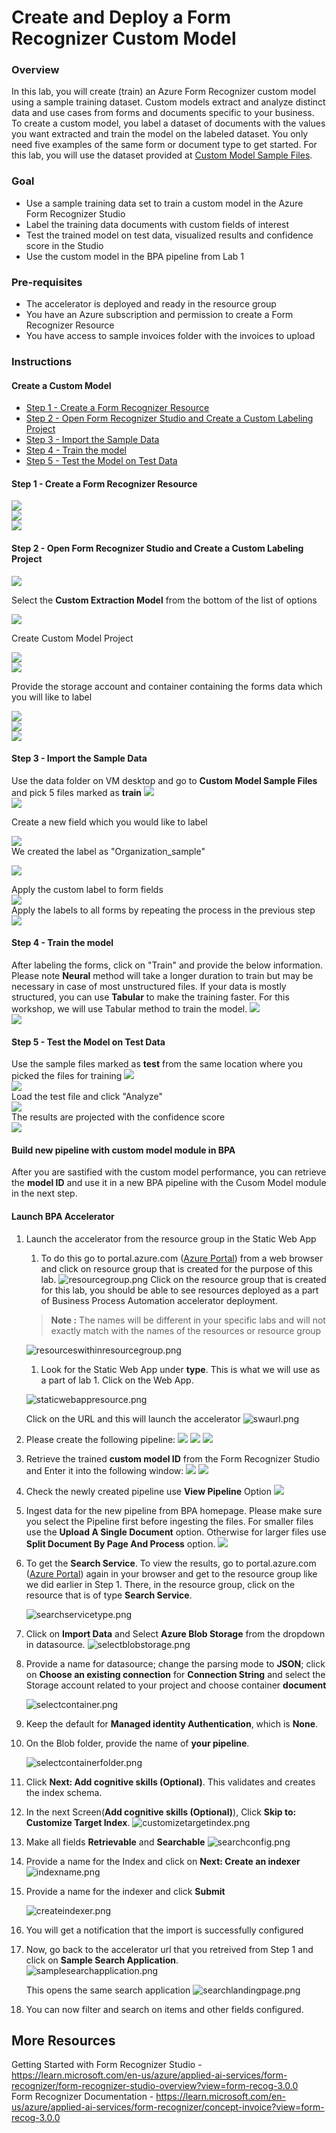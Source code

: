 # Create and Deploy a Form Recognizer Custom Model

### Overview

In this lab, you will create (train) an Azure Form Recognizer custom model using a sample training dataset. Custom models extract and analyze distinct data and use cases from forms and documents specific to your business. To create a custom model, you label a dataset of documents with the values you want extracted and train the model on the labeled dataset. You only need five examples of the same form or document type to get started. For this lab, you will use the dataset provided at [Custom Model Sample Files](/SampleInvoices/SampleInvoices/Custom%20Model%20Sample).


### Goal
* Use a sample training data set to train a custom model in the Azure Form Recognizer Studio
* Label the training data documents with custom fields of interest 
* Test the trained model on test data, visualized results and confidence score in the Studio
* Use the custom model in the BPA pipeline from Lab 1 


### Pre-requisites
* The accelerator is deployed and ready in the resource group
* You have an Azure subscription and permission to create a Form Recognizer Resource
* You have access to sample invoices folder with the invoices to upload


### Instructions

#### Create a Custom Model  
- [Step 1 - Create a Form Recognizer Resource](#step-1---create-a-form-recognizer-resource)  
- [Step 2 - Open Form Recognizer Studio and Create a Custom Labeling Project ](#step-2---open-form-recognizer-studio-and-create-a-custom-labeling-project)  
- [Step 3 - Import the Sample Data](#step-3---import-the-sample-data)  
- [Step 4 - Train the model](#step-4---train-the-model)  
- [Step 5 - Test the Model on Test Data](#step-5---test-the-model-on-test-data)   

#### Step 1 - Create a Form Recognizer Resource  

![](images/step1a-create-form-rec-resource.png)  
![](images/step1b-create-form-rec-resource.png)  
![](images/step1c-create-form-rec-resource.png)  

#### Step 2 - Open Form Recognizer Studio and Create a Custom Labeling Project 

![](images/step2a-Create-custom-labeling-project.png)  

Select the **Custom Extraction Model** from the bottom of the list of options

![](images/step2b-Create-custom-labeling-project.png)  

Create Custom Model Project  

![](images/step2c-Create-custom-labeling-project.png)  
![](images/customermodelprojectcreation.png)  

Provide the storage account and container containing the forms data which you will like to label  

![](images/step2e-Create-custom-labeling-project.png)  
![](images/step2f-Create-custom-labeling-project.png)  
![](images/step2g-Create-custom-labeling-project.png)  

#### Step 3 - Import the Sample Data  

Use the data folder on VM desktop and go to **Custom Model Sample Files** and pick 5 files marked as **train**
![](images/step3a-import-sample-data.png)  
![](images/step3b-import-sample-data.png)  

Create a new field which you would like to label  

![](images/step3c-import-sample-data.png)  
We created the label as "Organization_sample"  

![](images/step3d-import-sample-data.png)  

Apply the custom label to form fields  
![](images/step3e-import-sample-data.png)  
Apply the labels to all forms by repeating the process in the previous step  
![](images/step3f-import-sample-data.png)  

#### Step 4 - Train the model 

After labeling the forms, click on "Train" and provide the below information. Please note **Neural** method will take a longer duration to train but may be necessary in case of most unstructured files. If your data is mostly structured, you can use **Tabular** to make the training faster. For this workshop, we will use Tabular method to train the model.
![](images/step4a-train-the-model.png)  
![](images/step4b-train-the-model.png)  

#### Step 5 - Test the Model on Test Data

Use the sample files marked as **test** from the same location where you picked the files for training
![](images/step5a-test-the-model.png)  
![](images/step5b-test-the-model.png)  
Load the test file and click "Analyze"  
![](images/step5c-test-the-model.png)  
The results are projected with the confidence score  
![](images/step5d-test-the-model.png)  


#### Build new pipeline with custom model module in BPA  

After you are sastified with the custom model performance, you can retrieve the **model ID** and use it in a new BPA pipeline with the Cusom Model module in the next step.

#### Launch BPA Accelerator 

1. Launch the accelerator from the resource group in the Static Web App
   1. To do this go to portal.azure.com ([Azure Portal](portal.azure.com)) from a web browser and click on resource group that is created for the purpose of this lab.
   ![resourcegroup.png](/images/resourcegroup.png)
    Click on the resource group that is created for this lab, you should be able to see resources deployed as a part of Business Process Automation accelerator deployment.
    
    > **Note :** The names will be different in your specific labs and will not exactly match with the names of the resources or resource group

    ![resourceswithinresourcegroup.png](../images/resourceswithinresourcegroup.png)

    1. Look for the Static Web App under **type**. This is what we will use as a part of lab 1. Click on the Web App.
    
    ![staticwebappresource.png](../images/staticwebappresource.png)

    Click on the URL and this will launch the accelerator
    ![swaurl.png](../images/swaurl.png)

1. Please create the following pipeline:
![](images/step6a-deploy-custom-model.png) 
![](images/step6b-deploy-custom-model.png) 
![](images/step6c-deploy-custom-model.png) 

1. Retrieve the trained **custom model ID** from the Form Recognizer Studio and Enter it into the following window:
![](images/step6d-deploy-custom-model.png) 
![](images/step6e-deploy-custom-model.png) 

1. Check the newly created pipeline use **View Pipeline** Option
![](images/step6f-deploy-custom-model.png) 

1. Ingest data for the new pipeline from BPA homepage. Please make sure you select the Pipeline first before ingesting the files. For smaller files use the **Upload A Single Document** option. Otherwise for larger files use **Split Document By Page And Process** option.
![](images/step6g-deploy-custom-model.png) 


1. To get the **Search Service**. To view the results, go to portal.azure.com ([Azure Portal](portal.azure.com)) again in your browser and get to the resource group like we did earlier in Step 1. There, in the resource group, click on the resource that is of type **Search Service**. 
    
    ![searchservicetype.png](../images/searchservicetype.png)

1. Click on **Import Data** and Select **Azure Blob Storage** from the dropdown in datasource.
    ![selectblobstorage.png](../images/selectblobstorage.png)

1. Provide a name for datasource; change the parsing mode to **JSON**; click on **Choose an existing connection**  for **Connection String** and select the Storage account related to your project and choose container **document**
    
    ![selectcontainer.png](/images/selectcontainer.png)

1. Keep the default for **Managed identity Authentication**, which is **None**.  

1. On the Blob folder, provide the name of **your pipeline**.
    
    ![selectcontainerfolder.png](../images/selectcontainerfolder.png)

1. Click **Next: Add cognitive skills (Optional)**. This validates and creates the index schema. 

1. In the next Screen(**Add cognitive skills (Optional)**), Click **Skip to: Customize Target Index**. 
      ![customizetargetindex.png](../images/customizetargetindex.png)

1. Make all fields **Retrievable** and **Searchable**
    ![searchconfig.png](/images/searchconfig.png)

1. Provide a name for the Index and click on **Next: Create an indexer**
    ![indexname.png](../images/indexname.png)

1. Provide a name for the indexer and click **Submit**
    
    ![createindexer.png](../images/createindexer.png)

1. You will get a notification that the import is successfully configured

1. Now, go back to the accelerator url that you retreived from Step 1 and click on **Sample Search Application**.  
    ![samplesearchapplication.png](../images/samplesearchapplication.png)

    This opens the same search application
     ![searchlandingpage.png](../images/searchlandingpage.png)

1. You can now filter and search on items and other fields configured.

## More Resources  
Getting Started with Form Recognizer Studio - https://learn.microsoft.com/en-us/azure/applied-ai-services/form-recognizer/form-recognizer-studio-overview?view=form-recog-3.0.0  
Form Recognizer Documentation - https://learn.microsoft.com/en-us/azure/applied-ai-services/form-recognizer/concept-invoice?view=form-recog-3.0.0
